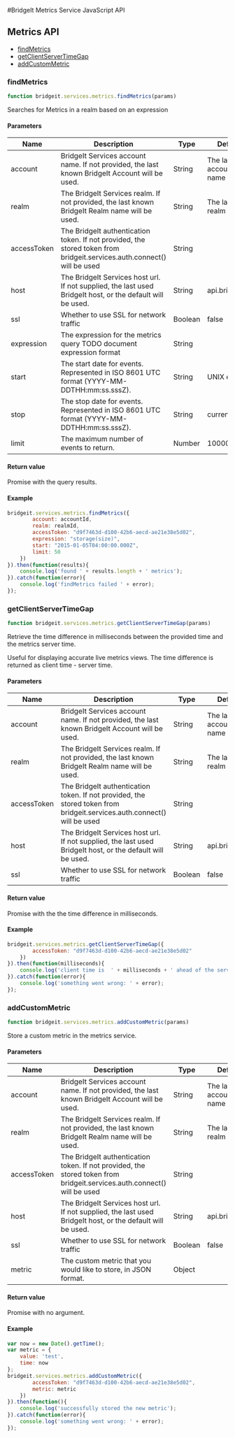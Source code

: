 #BridgeIt Metrics Service JavaScript API

## Metrics API

* [findMetrics](#findMetrics)
* [getClientServerTimeGap](#getClientServerTimeGap)
* [addCustomMetric](#addCustomMetric)

### <a name="findMetrics"></a>findMetrics

```javascript
function bridgeit.services.metrics.findMetrics(params)
```

Searches for Metrics in a realm based on an expression

#### Parameters

| Name | Description | Type | Default | Required |
| ---- | ----------- | ---- | ------- | -------- |
| account | BridgeIt Services account name. If not provided, the last known BridgeIt Account will be used. | String | The last used account name | false |
| realm | The BridgeIt Services realm. If not provided, the last known BridgeIt Realm name will be used. | String | The last used realm name | false |
| accessToken | The BridgeIt authentication token. If not provided, the stored token from bridgeit.services.auth.connect() will be used | String | | false |
| host | The BridgeIt Services host url. If not supplied, the last used BridgeIt host, or the default will be used. | String | api.bridgeit.io | false |
| ssl | Whether to use SSL for network traffic | Boolean | false | false |
| expression | The expression for the metrics query TODO document expression format | String |  | false |
| start | The start date for events. Represented in ISO 8601 UTC format (YYYY-MM-DDTHH:mm:ss.sssZ). | String | UNIX epoch  | false |
| stop | The stop date for events. Represented in ISO 8601 UTC format (YYYY-MM-DDTHH:mm:ss.sssZ). | String | current time | false |
| limit | The maximum number of events to return. | Number | 10000 | false |


#### Return value

Promise with the query results.

#### Example

```javascript
bridgeit.services.metrics.findMetrics({
		account: accountId,
		realm: realmId,
		accessToken: "d9f7463d-d100-42b6-aecd-ae21e38e5d02",
		expression: "storage(size)",
		start: "2015-01-05T04:00:00.000Z",
		limit: 50
	})
}).then(function(results){
	console.log('found ' + results.length + ' metrics');
}).catch(function(error){
	console.log('findMetrics failed ' + error);
});
```

### <a name="getClientServerTimeGap"></a>getClientServerTimeGap

```javascript
function bridgeit.services.metrics.getClientServerTimeGap(params)
```

Retrieve the time difference in milliseconds between the provided time and the metrics server time.

Useful for displaying accurate live metrics views. The time difference is returned as 
client time - server time.

#### Parameters

| Name | Description | Type | Default | Required |
| ---- | ----------- | ---- | ------- | -------- |
| account | BridgeIt Services account name. If not provided, the last known BridgeIt Account will be used. | String | The last used account name | false |
| realm | The BridgeIt Services realm. If not provided, the last known BridgeIt Realm name will be used. | String | The last used realm name | false |
| accessToken | The BridgeIt authentication token. If not provided, the stored token from bridgeit.services.auth.connect() will be used | String | | false |
| host | The BridgeIt Services host url. If not supplied, the last used BridgeIt host, or the default will be used. | String | api.bridgeit.io | false |
| ssl | Whether to use SSL for network traffic | Boolean | false | false |

#### Return value

Promise with the the time difference in milliseconds.

#### Example

```javascript
bridgeit.services.metrics.getClientServerTimeGap({
		accessToken: "d9f7463d-d100-42b6-aecd-ae21e38e5d02"
	})
}).then(function(milliseconds){
	console.log('client time is  ' + milliseconds + ' ahead of the server');
}).catch(function(error){
	console.log('something went wrong: ' + error);
});
```

### <a name="addCustomMetric"></a>addCustomMetric

```javascript
function bridgeit.services.metrics.addCustomMetric(params)
```

Store a custom metric in the metrics service.

#### Parameters

| Name | Description | Type | Default | Required |
| ---- | ----------- | ---- | ------- | -------- |
| account | BridgeIt Services account name. If not provided, the last known BridgeIt Account will be used. | String | The last used account name | false |
| realm | The BridgeIt Services realm. If not provided, the last known BridgeIt Realm name will be used. | String | The last used realm name | false |
| accessToken | The BridgeIt authentication token. If not provided, the stored token from bridgeit.services.auth.connect() will be used | String | | false |
| host | The BridgeIt Services host url. If not supplied, the last used BridgeIt host, or the default will be used. | String | api.bridgeit.io | false |
| ssl | Whether to use SSL for network traffic | Boolean | false | false |
| metric | The custom metric that you would like to store, in JSON format. | Object |  | true |

#### Return value

Promise with no argument.

#### Example

```javascript
var now = new Date().getTime();
var metric = {
	value: 'test',
	time: now
};
bridgeit.services.metrics.addCustomMetric({
		accessToken: "d9f7463d-d100-42b6-aecd-ae21e38e5d02",
		metric: metric
	})
}).then(function(){
	console.log('successfully stored the new metric');
}).catch(function(error){
	console.log('something went wrong: ' + error);
});
```